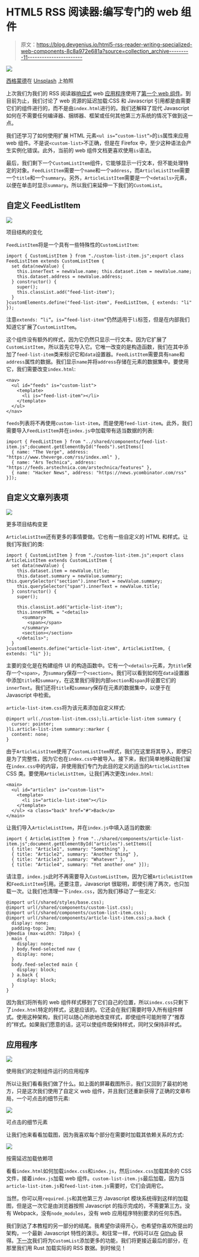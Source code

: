 # HTML5 RSS 阅读器:编写专门的 web 组件

> 原文：<https://blog.devgenius.io/html5-rss-reader-writing-specialized-web-components-8c8a972e681a?source=collection_archive---------11----------------------->

![](img/db32c5bafa97d1226e2fb0c4b8a43d2d.png)

[西格蒙德](https://unsplash.com/@sigmund?utm_source=medium&utm_medium=referral)在 [Unsplash](https://unsplash.com?utm_source=medium&utm_medium=referral) 上拍照

上次我们为我们的 RSS 阅读器[响应式](/the-responsive-layout-for-our-rust-web-application-8fb46fe14c8f) web [应用程序](/initial-setup-for-a-rust-web-application-using-web-components-and-native-javascript-modules-ee832c062e8a)使用了[第一个 web 组件](/html5-rss-reader-writing-the-first-web-components-949eec88dbf9)。到目前为止，我们讨论了 web 资源的延迟加载:CSS 和 Javascript 引用都是由需要它们的组件进行的，而不是由`index.html`进行的。我们还解释了现代 Javascript 如何在不需要任何编译器、捆绑器、框架或任何其他第三方系统的情况下做到这一点。

我们还学习了如何使用扩展 HTML 元素`<ul is=”custom-list”>`的`is`属性来应用 web 组件。不是说`<custom-list>`不正确，但是在 Firefox 中，至少这种语法会产生实例化错误。此外，当前的 web 组件文档更喜欢使用`is`语法。

最后，我们剩下一个`CustomListItem`组件，它能够显示一行文本，但不能处理特定的对象。`FeedListItem`需要一个`name`和一个`address`，而`ArticleListItem`需要一个`title`和一个`summary`。另外，`ArticleListItem`需要是一个`<details>`元素，以便在单击时显示`summary`。所以我们来延伸一下我们的`CustomList`。

## 自定义 FeedListItem

![](img/6ff2a1c33d44117331963d3bc96f0fdf.png)

项目结构的变化

`FeedListItem`将是一个具有一些特殊性的`CustomListItem`:

```
import { CustomListItem } from "./custom-list-item.js";export class FeedListItem extends CustomListItem {
  set data(newValue) {
    this.innerText = newValue.name; this.dataset.item = newValue.name;
    this.dataset.address = newValue.address;
  } constructor() {
    super();
    this.classList.add("feed-list-item");
  }
}customElements.define("feed-list-item", FeedListItem, { extends: "li" });
```

注意`extends: “li”`。`is=”feed-list-item”`仍然适用于`li`标签，但是在内部我们知道它扩展了`CustomListItem`。

这个组件没有额外的样式，因为它仍然只显示一行文本。因为它扩展了`CustomListItem`，所以首先它导入它。它唯一改变的是构造函数，我们在其中添加了`feed-list-item`类来标识它和`data`设置器。`FeedListItem`需要具有`name`和`address`属性的数据。我们显示`name`并将`address`存储在元素的数据集中。要使用它，我们需要改变`index.html`:

```
<nav>
  <ul id="feeds" is="custom-list">
    <template>
      <li is="feed-list-item"></li>
    </template>
  </ul>
</nav>
```

`feeds`列表将不再使用`custom-list-item`，而是使用`feed-list-item`。此外，我们需要导入`FeedListItem`并在`index.js`中加载带有适当数据的列表:

```
import { FeedListItem } from "../shared/components/feed-list-item.js";document.getElementById("feeds").setItems([
  { name: "The Verge", address: "https://www.theverge.com/rss/index.xml" },
  { name: "Ars Technica", address: "https://feeds.arstechnica.com/arstechnica/features" },
  { name: "Hacker News", address: "https://news.ycombinator.com/rss" }]);
```

## 自定义文章列表项

![](img/2d8ea55b793a5205482464faa8842e66.png)

更多项目结构变更

`ArticleListItem`还有更多的事情要做。它也有一些自定义的 HTML 和样式。让我们写我们的类:

```
import { CustomListItem } from "./custom-list-item.js";export class ArticleListItem extends CustomListItem {
  set data(newValue) {
    this.dataset.item = newValue.title;
    this.dataset.summary = newValue.summary; this.querySelector("section").innerText = newValue.summary;
    this.querySelector("span").innerText = newValue.title;
  } constructor() {
    super();

    this.classList.add("article-list-item");
    this.innerHTML = "<details>
      <summary>
        <span></span>
      </summary>
      <section></section>
    </details>";
  }
}customElements.define("article-list-item", ArticleListItem, { extends: "li" });
```

主要的变化是在构建组件 UI 的构造函数中。它有一个`<details>`元素，为`title`保存一个`<span>`，为`summary`保存一个`<section>`。我们可以看到如何在`data`设置器中添加`title`和`summary`，在这里我们得到内部`section`和`span`并设置它们的`innerText`。我们还将`title`和`summary`保存在元素的数据集中，以便于在 Javascript 中检索。

`article-list-item.css`将为该元素添加自定义样式:

```
@import url(./custom-list-item.css);li.article-list-item summary {
  cursor: pointer;
}li.article-list-item summary::marker {
  content: none;
}
```

由于`ArticleListItem`使用了`CustomListItem`样式，我们在这里将其导入，即使只是为了完整性，因为它也在`index.css`中被导入。接下来，我们简单地移动我们留在`index.css`中的内容，并使用我们专门为此目的定义的适当的`ArticleListItem` CSS 类。要使用`ArticleListItem`，让我们再次更改`index.html`:

```
<main>
  <ul id="articles" is="custom-list">
    <template>
      <li is="article-list-item"></li>
    </template>
  </ul> <a class="back" href="#">Back</a>
</main>
```

让我们导入`ArticleListItem`，并在`index.js`中填入适当的数据:

```
import { ArticleListItem } from "../shared/components/article-list-item.js";document.getElementById("articles").setItems([
  { title: "Article1", summary: "Something" },
  { title: "Article2", summary: "Another thing" },
  { title: "Article3", summary: "Whatever" },
  { title: "Article4", summary: "Yet another one" }]);
```

请注意，`index.js`此时不再需要导入`CustomListItem`，因为它被`ArticleListItem`和`FeedListItem`引用。还要注意，Javascript 很聪明，即使引用了两次，也只加载一次。让我们也清理一下`index.css`，因为我们移动了一些定义:

```
@import url(/shared/styles/base.css);
@import url(/shared/components/custom-list.css);
@import url(/shared/components/custom-list-item.css);
@import url(/shared/components/article-list-item.css);a.back {
  display: none;
  padding-top: 2em;
}@media (max-width: 710px) {
  main {
    display: none;
  } body.feed-selected nav {
    display: none;
  }
  body.feed-selected main {
    display: block;
  } a.back {
    display: block;
  }
}
```

因为我们将所有的 web 组件样式移到了它们自己的位置，所以`index.css`只剩下了`index.html`特定的样式，这是应该的。它还会在我们需要时导入所有组件样式。使用这种架构，我们可以随心所欲地改变样式，即使组件可能附带了“推荐的”样式。如果我们愿意的话，这可以使组件既保持样式，同时又保持非样式。

## 应用程序

![](img/9eb33e95af06012d512974109ebcc4f8.png)

使用我们的定制组件运行的应用程序

所以让我们看看我们做了什么。如上面的屏幕截图所示，我们又回到了最初的地方，只是这次我们使用了自定义 web 组件，并且我们还重新获得了正确的文章布局，一个可点击的细节元素:

![](img/146cbfe739ce8ba0702b9d2b0fb96fbb.png)

可点击的细节元素

让我们也来看看加载图，因为我喜欢每个部分在需要时加载其依赖关系的方式:

![](img/d4c3ac0b8b6776aa006bbf446d7375e9.png)

按需延迟加载依赖项

看看`index.html`如何加载`index.css`和`index.js`，然后`index.css`加载其余的 CSS 文件，接着`index.js`加载 web 组件。`custom-list-item.js`最后加载，因为当`article-list-item.js`和`feed-list-item.js`需要时，它们会调用它。

当然，你可以用`required.js`和其他第三方 Javascript 模块系统得到这样的加载图，但是这一次它是由浏览器按照 Javascript 的指示完成的，不需要第三方。没有 Webpack，没有`node_modules`，没有 web 应用程序特别要求的任何东西。

我们到达了本教程的另一部分的结尾。我希望你读得开心，也希望你喜欢所提出的架构，一个最新 Javascript 特性的演示。和往常一样，代码可以在 [Github](https://github.com/raduzaharia-medium/html5-rss-reader-extended-components) 获得。[下一次](/html5-rss-reader-filtering-the-custom-list-component-c3ba366c08fd)我们将为`CustomList`添加更多的功能，我们将更接近最后的部分，在那里我们用 Rust 加载实际的 RSS 数据。到时候见！